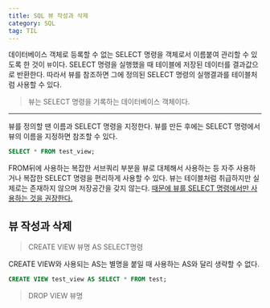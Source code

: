 ```yaml
---
title: SQL 뷰 작성과 삭제
category: SQL
tag: TIL
---
```


데이터베이스 객체로 등록할 수 없는 SELECT 명령을 객체로서 이름붙여 관리할 수 있도록 한 것이 `뷰`이다. SELECT 명령을 실행했을 때 테이블에 저장된 데이터를 결과값으로 반환한다. 따라서 뷰를 참조하면 그에 정의된 SELECT 명령의 실행결과를 테이블처럼 사용할 수 있다. 

> 뷰는 SELECT 명령을 기록하는 데이터베이스 객체이다.

---

뷰를 정의할 땐 이름과 SELECT 명령을 지정한다. 뷰를 만든 후에는 SELECT 명령에서 뷰의 이름을 지정하면 참조할 수 있다.

```sql
SELECT * FROM test_view;
```

FROM뒤에 사용하는 복잡한 서브쿼리 부분을 뷰로 대체해서 사용하는 등 자주 사용하거나 복잡한 SELECT 명령을 편리하게 사용할 수 있다. 뷰는 테이블처럼 취급하지만 실제로는 존재하지 않으며 저장공간을 갖지 않는다. <u>때문에 뷰를 SELECT 명령에서만 사용하는 것을 권장한다. </u>

## 뷰 작성과 삭제

>CREATE VIEW 뷰명 AS SELECT명령

CREATE VIEW와 사용되는 AS는 별명을 붙일 때 사용하는 AS와 달리 생략할 수 없다.

```sql
CREATE VIEW test_view AS SELECT * FROM test;
```

>DROP VIEW 뷰명


